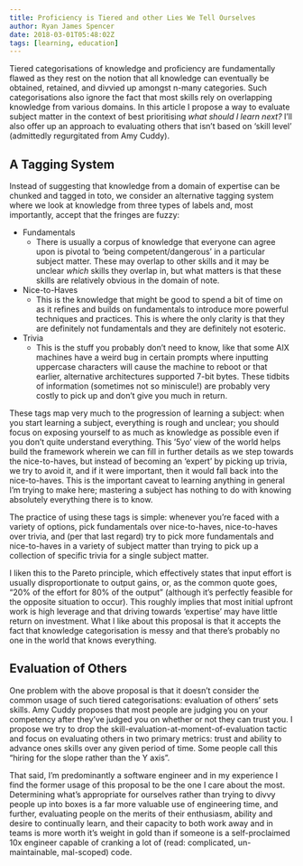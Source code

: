 ```yaml
---
title: Proficiency is Tiered and other Lies We Tell Ourselves
author: Ryan James Spencer
date: 2018-03-01T05:48:02Z
tags: [learning, education]
---
```


Tiered categorisations of knowledge and proficiency are fundamentally flawed as
they rest on the notion that all knowledge can eventually be obtained,
retained, and divvied up amongst n-many categories. Such categorisations also
ignore the fact that most skills rely on overlapping knowledge from various
domains. In this article I propose a way to evaluate subject matter in the
context of best prioritising *what should I learn next?* I’ll also offer up an
approach to evaluating others that isn’t based on ‘skill level’ (admittedly
regurgitated from Amy Cuddy).

## A Tagging System

Instead of suggesting that knowledge from a domain of expertise can be chunked
and tagged in toto, we consider an alternative tagging system where we look at
knowledge from three types of labels and, most importantly, accept that the
fringes are fuzzy:


- Fundamentals
    - There is usually a corpus of knowledge that everyone can agree upon is
      pivotal to ‘being competent/dangerous’ in a particular subject matter.
      These may overlap to other skills and it may be unclear *which* skills they
      overlap in, but what matters is that these skills are relatively obvious in
      the domain of note.
- Nice-to-Haves
    - This is the knowledge that might be good to spend a bit of time on as it
      refines and builds on fundamentals to introduce more powerful techniques
      and practices. This is where the only clarity is that they are definitely
      not fundamentals and they are definitely not esoteric.
- Trivia
    - This is the stuff you probably don’t need to know, like that some AIX
      machines have a weird bug in certain prompts where inputting uppercase
      characters will cause the machine to reboot or that earlier, alternative
      architectures supported 7-bit bytes. These tidbits of information
      (sometimes not so miniscule!) are probably very costly to pick up and don’t
      give you much in return.

These tags map very much to the progression of learning a subject: when you
start learning a subject, everything is rough and unclear; you should focus on
exposing yourself to as much as knowledge as possible even if you don’t quite
understand everything. This ’5yo’ view of the world helps build the framework
wherein we can fill in further details as we step towards the nice-to-haves,
but instead of becoming an ‘expert’ by picking up trivia, we try to avoid it,
and if it were important, then it would fall back into the nice-to-haves. This
is the important caveat to learning anything in general I’m trying to make
here; mastering a subject has nothing to do with knowing absolutely everything
there is to know.

The practice of using these tags is simple: whenever you’re faced with a
variety of options, pick fundamentals over nice-to-haves, nice-to-haves over
trivia, and (per that last regard) try to pick more fundamentals and
nice-to-haves in a variety of subject matter than trying to pick up a
collection of specific trivia for a single subject matter.

I liken this to the Pareto principle, which effectively states that input
effort is usually disproportionate to output gains, or, as the common quote
goes, “20% of the effort for 80% of the output” (although it’s perfectly
feasible for the opposite situation to occur). This roughly implies that most
initial upfront work is high leverage and that driving towards ‘expertise’ may
have little return on investment. What I like about this proposal is that it
accepts the fact that knowledge categorisation is messy and that there’s
probably no one in the world that knows everything.

## Evaluation of Others

One problem with the above proposal is that it doesn’t consider the common
usage of such tiered categorisations: evaluation of others’ sets skills. Amy
Cuddy proposes that most people are judging you on your competency after
they’ve judged you on whether or not they can trust you. I propose we try to
drop the skill-evaluation-at-moment-of-evaluation tactic and focus on
evaluating others in two primary metrics: trust and ability to advance ones
skills over any given period of time. Some people call this “hiring for the
slope rather than the Y axis”.

That said, I’m predominantly a software engineer and in my experience I find
the former usage of this proposal to be the one I care about the most.
Determining what’s appropriate for ourselves rather than trying to divvy people
up into boxes is a far more valuable use of engineering time, and further,
evaluating people on the merits of their enthusiasm, ability and desire to
continually learn, and their capacity to both work away and in teams is more
worth it’s weight in gold than if someone is a self-proclaimed 10x engineer
capable of cranking a lot of (read: complicated, un-maintainable, mal-scoped)
code.

